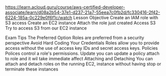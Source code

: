 https://learn.acloud.guru/course/aws-certified-developer-associate/learn/d08a2b54-37e1-d237-21a7-55eea7c0fb2d/fc330416-2f42-6224-185a-0c229e0f6f1c/watch
Lesson Objective
  Create an IAM role
    with S3 access
  Create an EC2 instance
    Attach the role just created
  Access S3
    Try to access S3 from our EC2 instance

Exam Tips
  The Preferred Option
    Roles are preferred from a security perspective
  Avoid Hard Coding Your Credentials
    Roles allow you to provide access without the use of access key IDs and secret access keys.
  Policies
    Polices control a role's permissions.
  Update
    you can update a policy attach to role and it wil take immediate affect
  Attaching and Detaching
    You can attach and detach roles on the running EC2, instance without having stop or terminate these instances